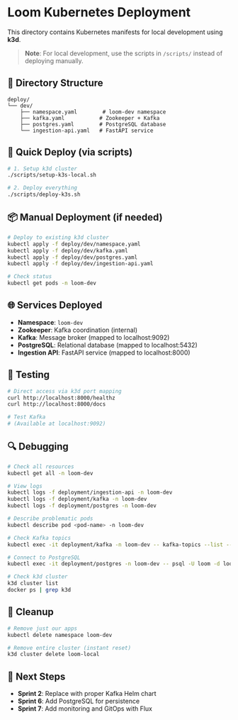 # Loom Kubernetes Deployment

This directory contains Kubernetes manifests for local development using **k3d**.

> **Note**: For local development, use the scripts in `/scripts/` instead of deploying manually.

## 📁 Directory Structure

```
deploy/
└── dev/
    ├── namespace.yaml        # loom-dev namespace
    ├── kafka.yaml           # Zookeeper + Kafka
    ├── postgres.yaml        # PostgreSQL database
    └── ingestion-api.yaml   # FastAPI service
```

## 🚀 Quick Deploy (via scripts)

```bash
# 1. Setup k3d cluster
./scripts/setup-k3s-local.sh

# 2. Deploy everything
./scripts/deploy-k3s.sh
```

## 📦 Manual Deployment (if needed)

```bash
# Deploy to existing k3d cluster
kubectl apply -f deploy/dev/namespace.yaml
kubectl apply -f deploy/dev/kafka.yaml  
kubectl apply -f deploy/dev/postgres.yaml
kubectl apply -f deploy/dev/ingestion-api.yaml

# Check status
kubectl get pods -n loom-dev
```

## 🌐 Services Deployed

- **Namespace**: `loom-dev`
- **Zookeeper**: Kafka coordination (internal)
- **Kafka**: Message broker (mapped to localhost:9092)
- **PostgreSQL**: Relational database (mapped to localhost:5432)
- **Ingestion API**: FastAPI service (mapped to localhost:8000)

## 🧪 Testing

```bash
# Direct access via k3d port mapping
curl http://localhost:8000/healthz
curl http://localhost:8000/docs

# Test Kafka
# (Available at localhost:9092)
```

## 🔍 Debugging

```bash
# Check all resources
kubectl get all -n loom-dev

# View logs
kubectl logs -f deployment/ingestion-api -n loom-dev
kubectl logs -f deployment/kafka -n loom-dev
kubectl logs -f deployment/postgres -n loom-dev

# Describe problematic pods
kubectl describe pod <pod-name> -n loom-dev

# Check Kafka topics
kubectl exec -it deployment/kafka -n loom-dev -- kafka-topics --list --bootstrap-server localhost:9092

# Connect to PostgreSQL
kubectl exec -it deployment/postgres -n loom-dev -- psql -U loom -d loom

# Check k3d cluster
k3d cluster list
docker ps | grep k3d
```

## 🧹 Cleanup

```bash
# Remove just our apps
kubectl delete namespace loom-dev

# Remove entire cluster (instant reset)
k3d cluster delete loom-local
```

## 🎯 Next Steps

- **Sprint 2**: Replace with proper Kafka Helm chart
- **Sprint 6**: Add PostgreSQL for persistence
- **Sprint 7**: Add monitoring and GitOps with Flux 